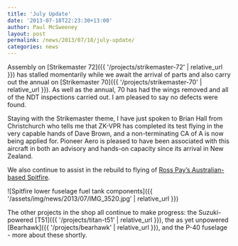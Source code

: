 ```yaml
---
title: 'July Update'
date: '2013-07-18T22:23:30+13:00'
author: Paul McSweeney
layout: post
permalink: /news/2013/07/18/july-update/
categories: news
---
```


Assembly on [Strikemaster 72]({{ '/projects/strikemaster-72' | relative_url }}) has stalled momentarily while we await the arrival of parts and also carry out the annual on [Strikemaster 70]({{ '/projects/strikemaster-70' | relative_url }}). As well as the annual, 70 has had the wings removed and all of the NDT inspections carried out. I am pleased to say no defects were found. 

Staying with the Strikemaster theme, I have just spoken to Brian Hall from Christchurch who tells me that ZK-VPR has completed its test flying in the very capable hands of Dave Brown, and a non-terminating CA of A is now being applied for. Pioneer Aero is pleased to have been associated with this aircraft in both an advisory and hands-on capacity since its arrival in New Zealand.

We also continue to assist in the rebuild to flying of [Ross Pay’s Australian-based Spitfire](https://paysspitfire.blogspot.com).

![Spitfire lower fuselage fuel tank components]({{ '/assets/img/news/2013/07/IMG_3520.jpg' | relative_url }})

The other projects in the shop all continue to make progress: the Suzuki-powered [T51]({{ '/projects/titan-t51' | relative_url }}), the as yet unpowered [Bearhawk]({{ '/projects/bearhawk' | relative_url }}), and the P-40 fuselage - more about these shortly.
 